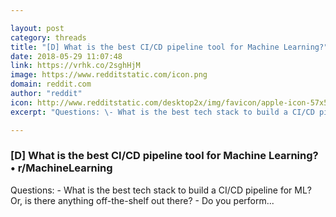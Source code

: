 ```yaml
---

layout: post
category: threads
title: "[D] What is the best CI/CD pipeline tool for Machine Learning?"
date: 2018-05-29 11:07:48
link: https://vrhk.co/2sghHjM
image: https://www.redditstatic.com/icon.png
domain: reddit.com
author: "reddit"
icon: http://www.redditstatic.com/desktop2x/img/favicon/apple-icon-57x57.png
excerpt: "Questions: \- What is the best tech stack to build a CI/CD pipeline for ML? Or, is there anything off\-the\-shelf out there? \- Do you perform..."

---
```


### [D] What is the best CI/CD pipeline tool for Machine Learning? • r/MachineLearning

Questions: \- What is the best tech stack to build a CI/CD pipeline for ML? Or, is there anything off\-the\-shelf out there? \- Do you perform...